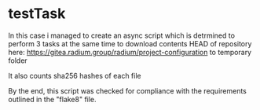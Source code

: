 # testTask

In this case i managed to create an async script which is detrmined to perform 3 tasks at the same time to download contents HEAD of repository
here: https://gitea.radium.group/radium/project-configuration to temporary folder

It also counts sha256 hashes of each file

By the end, this script was checked for compliance with the requirements outlined in the "flake8" file.
